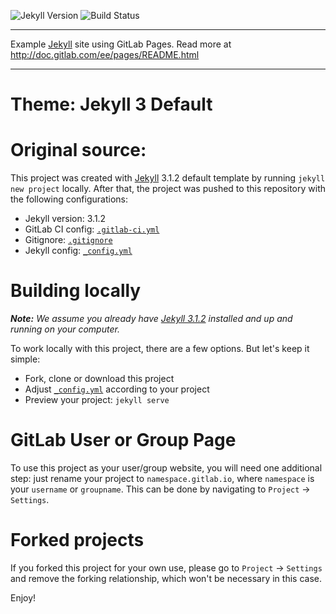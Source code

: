 ![Jekyll Version](https://img.shields.io/badge/Jekyll-3.1.2-red.svg)
![Build Status](https://gitlab.com/pages/jekyll/badges/master/build.svg)

----

Example [Jekyll] site using GitLab Pages. Read more at http://doc.gitlab.com/ee/pages/README.html

-----
# Theme: Jekyll 3 Default

# Original source:

This project was created with [Jekyll] 3.1.2 default template by running `jekyll new project` locally. 
After that, the project was pushed to this repository with the following configurations:

- Jekyll version: 3.1.2
- GitLab CI config: [`.gitlab-ci.yml`]
- Gitignore: [`.gitignore`]
- Jekyll config: [`_config.yml`]

# Building locally

_**Note:** We assume you already have [Jekyll 3.1.2][jek-312] installed and up and running on your computer._

To work locally with this project, there are a few options. But let's keep it simple:

- Fork, clone or download this project
- Adjust [`_config.yml`] according to your project
- Preview your project: `jekyll serve`

# GitLab User or Group Page

To use this project as your user/group website, you will need one additional step: just rename your project to `namespace.gitlab.io`, where `namespace` is your `username` or `groupname`. This can be done by navigating to `Project` -> `Settings`.

# Forked projects

If you forked this project for your own use, please go to `Project` -> `Settings` and remove the forking relationship, which won't be necessary in this case. 

Enjoy!

[Jekyll]: http://jekyllrb.com/
[jek-312]: https://rubygems.org/gems/jekyll/versions/3.1.2
[`_config.yml`]: https://gitlab.com/pages/jekyll/blob/master/_config.yml
[`.gitlab-ci.yml`]: https://gitlab.com/pages/jekyll/blob/master/.gitlab-ci.yml
[`.gitignore`]: https://gitlab.com/pages/jekyll/blob/master/.gitignore